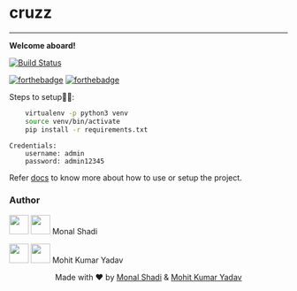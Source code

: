 ﻿# cruzz
---
**Welcome aboard!**

[![Build Status](https://travis-ci.com/Monal5031/cruzz.svg?token=oFMLpVwvpvqpesnnf2eF&branch=master)](https://travis-ci.com/Monal5031/cruzz)

[![forthebadge](https://forthebadge.com/images/badges/built-with-love.svg)](https://forthebadge.com)
[![forthebadge](https://forthebadge.com/images/badges/made-with-python.svg)](https://forthebadge.com)


Steps to setup👨‍🔧:

```bash
    virtualenv -p python3 venv
    source venv/bin/activate
    pip install -r requirements.txt
```



```
Credentials:
    username: admin
    password: admin12345
```

Refer [docs](https://github.com/NJACKWinterOfCode/cruzz/tree/master/docs) to know more about how to use or setup the project.

### Author

[<img src="https://upload.wikimedia.org/wikipedia/commons/9/91/Octicons-mark-github.svg" width="35" padding="10">](https://github.com/Monal5031)
[<img src="https://image.flaticon.com/icons/svg/281/281769.svg" width="35" padding="10">](monalshadi16@gmail.com) Monal Shadi

[<img src="https://upload.wikimedia.org/wikipedia/commons/9/91/Octicons-mark-github.svg" width="35" padding="10">](https://github.com/mohitkyadav)
[<img src="https://image.flaticon.com/icons/svg/732/732223.svg" width="35" padding="10">](mohitkyadav@outlook.com) Mohit Kumar Yadav


<p align="center"> Made with ❤ by <a href="https://github.com/Monal5031">Monal Shadi</a> & <a href="https://github.com/mohitkyadav">Mohit Kumar Yadav</a></p>
